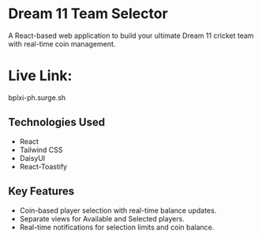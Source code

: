 # Dream 11 Team Selector

A React-based web application to build your ultimate Dream 11 cricket team with real-time coin management.
# Live Link:
bplxi-ph.surge.sh
## Technologies Used
- React
- Tailwind CSS
- DaisyUI
- React-Toastify

## Key Features
- Coin-based player selection with real-time balance updates.
- Separate views for Available and Selected players.
- Real-time notifications for selection limits and coin balance.
